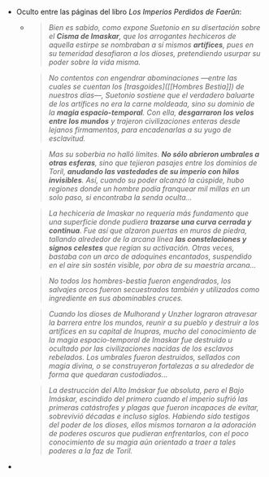 - Oculto entre las páginas del libro *Los Imperios Perdidos de Faerûn*:
	- > *Bien es sabido, como expone Suetonio en su disertación sobre el __Cisma de Imaskar__, que los arrogantes hechiceros de aquella estirpe se nombraban a sí mismos __artífices__, pues en su temeridad desafiaron a los dioses, pretendiendo usurpar su poder sobre la vida misma.*
	  
	  > *No contentos con engendrar abominaciones —entre las cuales se cuentan los [trasgoides]([[Hombres Bestia]]) de nuestros días—, Suetonio sostiene que el verdadero baluarte de los artífices no era la carne moldeada, sino su dominio de la __magia espacio-temporal__. Con ella, __desgarraron los velos entre los mundos__ y trajeron civilizaciones enteras desde lejanos firmamentos, para encadenarlas a su yugo de esclavitud.*
	  
	  > *Mas su soberbia no halló límites. __No sólo abrieron umbrales a otras esferas__, sino que tejieron pasajes entre los dominios de Toril, __anudando las vastedades de su imperio con hilos invisibles__. Así, cuando su poder alcanzó la cúspide, hubo regiones donde un hombre podía franquear mil millas en un solo paso, si encontraba la senda oculta...*
	  
	  > *La hechicería de Imaskar no requería más fundamento que una superficie donde pudiera __trazarse una curva cerrada y continua__. Fue así que alzaron puertas en muros de piedra, tallando alrededor de la arcana línea __las constelaciones y signos celestes__ que regían su activación. Otras veces, bastaba con un arco de adoquines encantados, suspendido en el aire sin sostén visible, por obra de su maestría arcana...*
	  
	  > *No todos los hombres-bestia fueron engendrados, los salvajes orcos fueron secuestrados también y utilizados como ingrediente en sus abominables cruces.*
	  
	  > *Cuando los dioses de Mulhorand y Unzher lograron atravesar la barrera entre los mundos, reunir a su pueblo y destruir a los artífices en su capital de Inupras, mucho del conocimiento de la magia espacio-temporal de Imaskar fue destruido u ocultado por las civilizaciones nacidas de los esclavos rebelados. Los umbrales fueron destruidos, sellados con magia divina, o se construyeron fortalezas a su alrededor de forma que quedaran custodiados...*
	  
	  > *La destrucción del Alto Imáskar fue absoluta, pero el Bajo Imáskar, escindido del primero cuando el imperio sufrió las primeras catástrofes y plagas que fueron incapaces de evitar, sobrevivió décadas e incluso siglos. Habiendo sido testigos del poder de los dioses, ellos mismos tornaron a la adoración de poderes oscuros que pudieran enfrentarlos, con el poco conocimiento de su magia aún orientado a traer a tales poderes a la faz de Toril.*
-